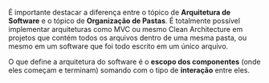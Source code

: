 É importante destacar a diferença entre o tópico de **Arquitetura de Software** e o tópico de **Organização de Pastas**. É totalmente possível implementar arquiteturas como MVC ou mesmo Clean Architecture em projetos que contém todos os arquivos dentro de uma mesma pasta, ou mesmo em um software que foi todo escrito em um único arquivo. 

O que define a arquitetura do software é o **escopo dos componentes** (onde eles começam e terminam) somando com o tipo de **interação** entre eles.